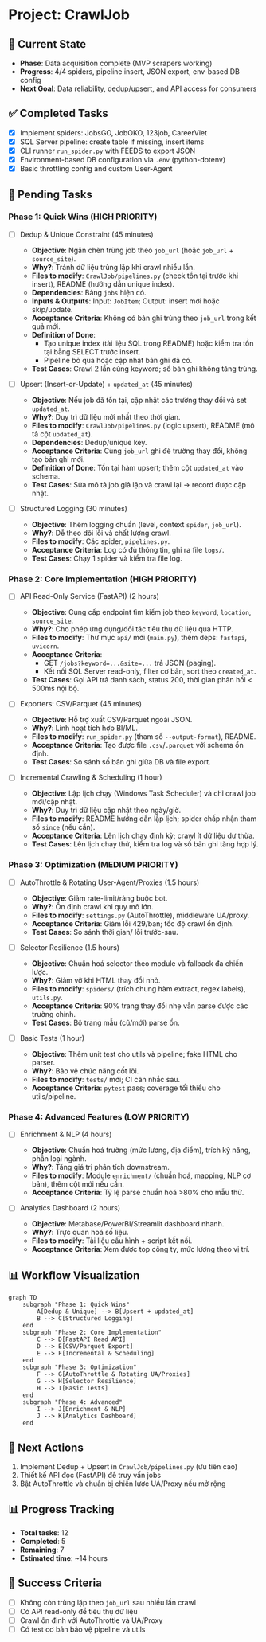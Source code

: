 # Project: CrawlJob

## 🎯 Current State
- **Phase**: Data acquisition complete (MVP scrapers working)
- **Progress**: 4/4 spiders, pipeline insert, JSON export, env-based DB config
- **Next Goal**: Data reliability, dedup/upsert, and API access for consumers

## ✅ Completed Tasks
- [x] Implement spiders: JobsGO, JobOKO, 123job, CareerViet
- [x] SQL Server pipeline: create table if missing, insert items
- [x] CLI runner `run_spider.py` with FEEDS to export JSON
- [x] Environment-based DB configuration via `.env` (python-dotenv)
- [x] Basic throttling config and custom User-Agent

## 🔄 Pending Tasks
### Phase 1: Quick Wins (HIGH PRIORITY)
- [ ] Dedup & Unique Constraint (45 minutes)
  - **Objective**: Ngăn chèn trùng job theo `job_url` (hoặc `job_url` + `source_site`).
  - **Why?**: Tránh dữ liệu trùng lặp khi crawl nhiều lần.
  - **Files to modify**: `CrawlJob/pipelines.py` (check tồn tại trước khi insert), README (hướng dẫn unique index).
  - **Dependencies**: Bảng `jobs` hiện có.
  - **Inputs & Outputs**: Input: `JobItem`; Output: insert mới hoặc skip/update.
  - **Acceptance Criteria**: Không có bản ghi trùng theo `job_url` trong kết quả mới.
  - **Definition of Done**: 
    - Tạo unique index (tài liệu SQL trong README) hoặc kiểm tra tồn tại bằng SELECT trước insert.
    - Pipeline bỏ qua hoặc cập nhật bản ghi đã có.
  - **Test Cases**: Crawl 2 lần cùng keyword; số bản ghi không tăng trùng.

- [ ] Upsert (Insert-or-Update) + `updated_at` (45 minutes)
  - **Objective**: Nếu job đã tồn tại, cập nhật các trường thay đổi và set `updated_at`.
  - **Why?**: Duy trì dữ liệu mới nhất theo thời gian.
  - **Files to modify**: `CrawlJob/pipelines.py` (logic upsert), README (mô tả cột `updated_at`).
  - **Dependencies**: Dedup/unique key.
  - **Acceptance Criteria**: Cùng `job_url` ghi đè trường thay đổi, không tạo bản ghi mới.
  - **Definition of Done**: Tồn tại hàm upsert; thêm cột `updated_at` vào schema.
  - **Test Cases**: Sửa mô tả job giả lập và crawl lại → record được cập nhật.

- [ ] Structured Logging (30 minutes)
  - **Objective**: Thêm logging chuẩn (level, context `spider`, `job_url`).
  - **Why?**: Dễ theo dõi lỗi và chất lượng crawl.
  - **Files to modify**: Các spider, `pipelines.py`.
  - **Acceptance Criteria**: Log có đủ thông tin, ghi ra file `logs/`.
  - **Test Cases**: Chạy 1 spider và kiểm tra file log.

### Phase 2: Core Implementation (HIGH PRIORITY)
- [ ] API Read-Only Service (FastAPI) (2 hours)
  - **Objective**: Cung cấp endpoint tìm kiếm job theo `keyword`, `location`, `source_site`.
  - **Why?**: Cho phép ứng dụng/đối tác tiêu thụ dữ liệu qua HTTP.
  - **Files to modify**: Thư mục `api/` mới (`main.py`), thêm deps: `fastapi`, `uvicorn`.
  - **Acceptance Criteria**: 
    - GET `/jobs?keyword=...&site=...` trả JSON (paging).
    - Kết nối SQL Server read-only, filter cơ bản, sort theo `created_at`.
  - **Test Cases**: Gọi API trả danh sách, status 200, thời gian phản hồi < 500ms nội bộ.

- [ ] Exporters: CSV/Parquet (45 minutes)
  - **Objective**: Hỗ trợ xuất CSV/Parquet ngoài JSON.
  - **Why?**: Linh hoạt tích hợp BI/ML.
  - **Files to modify**: `run_spider.py` (tham số `--output-format`), README.
  - **Acceptance Criteria**: Tạo được file `.csv`/`.parquet` với schema ổn định.
  - **Test Cases**: So sánh số bản ghi giữa DB và file export.

- [ ] Incremental Crawling & Scheduling (1 hour)
  - **Objective**: Lập lịch chạy (Windows Task Scheduler) và chỉ crawl job mới/cập nhật.
  - **Why?**: Duy trì dữ liệu cập nhật theo ngày/giờ.
  - **Files to modify**: README hướng dẫn lập lịch; spider chấp nhận tham số `since` (nếu cần).
  - **Acceptance Criteria**: Lên lịch chạy định kỳ; crawl ít dữ liệu dư thừa.
  - **Test Cases**: Lên lịch chạy thử, kiểm tra log và số bản ghi tăng hợp lý.

### Phase 3: Optimization (MEDIUM PRIORITY)
- [ ] AutoThrottle & Rotating User-Agent/Proxies (1.5 hours)
  - **Objective**: Giảm rate-limit/ràng buộc bot.
  - **Why?**: Ổn định crawl khi quy mô lớn.
  - **Files to modify**: `settings.py` (AutoThrottle), middleware UA/proxy.
  - **Acceptance Criteria**: Giảm lỗi 429/ban; tốc độ crawl ổn định.
  - **Test Cases**: So sánh thời gian/ lỗi trước-sau.

- [ ] Selector Resilience (1.5 hours)
  - **Objective**: Chuẩn hoá selector theo module và fallback đa chiến lược.
  - **Why?**: Giảm vỡ khi HTML thay đổi nhỏ.
  - **Files to modify**: `spiders/` (trích chung hàm extract, regex labels), `utils.py`.
  - **Acceptance Criteria**: 90% trang thay đổi nhẹ vẫn parse được các trường chính.
  - **Test Cases**: Bộ trang mẫu (cũ/mới) parse ổn.

- [ ] Basic Tests (1 hour)
  - **Objective**: Thêm unit test cho utils và pipeline; fake HTML cho parser.
  - **Why?**: Bảo vệ chức năng cốt lõi.
  - **Files to modify**: `tests/` mới; CI cân nhắc sau.
  - **Acceptance Criteria**: `pytest` pass; coverage tối thiểu cho utils/pipeline.

### Phase 4: Advanced Features (LOW PRIORITY)
- [ ] Enrichment & NLP (4 hours)
  - **Objective**: Chuẩn hoá trường (mức lương, địa điểm), trích kỹ năng, phân loại ngành.
  - **Why?**: Tăng giá trị phân tích downstream.
  - **Files to modify**: Module `enrichment/` (chuẩn hoá, mapping, NLP cơ bản), thêm cột mới nếu cần.
  - **Acceptance Criteria**: Tỷ lệ parse chuẩn hoá >80% cho mẫu thử.

- [ ] Analytics Dashboard (2 hours)
  - **Objective**: Metabase/PowerBI/Streamlit dashboard nhanh.
  - **Why?**: Trực quan hoá số liệu.
  - **Files to modify**: Tài liệu cấu hình + script kết nối.
  - **Acceptance Criteria**: Xem được top công ty, mức lương theo vị trí.

## 📊 Workflow Visualization
```mermaid
graph TD
    subgraph "Phase 1: Quick Wins"
        A[Dedup & Unique] --> B[Upsert + updated_at]
        B --> C[Structured Logging]
    end
    subgraph "Phase 2: Core Implementation"
        C --> D[FastAPI Read API]
        D --> E[CSV/Parquet Export]
        E --> F[Incremental & Scheduling]
    end
    subgraph "Phase 3: Optimization"
        F --> G[AutoThrottle & Rotating UA/Proxies]
        G --> H[Selector Resilience]
        H --> I[Basic Tests]
    end
    subgraph "Phase 4: Advanced"
        I --> J[Enrichment & NLP]
        J --> K[Analytics Dashboard]
    end
```

## 🎯 Next Actions
1. Implement Dedup + Upsert in `CrawlJob/pipelines.py` (ưu tiên cao)
2. Thiết kế API đọc (FastAPI) để truy vấn jobs
3. Bật AutoThrottle và chuẩn bị chiến lược UA/Proxy nếu mở rộng

## 📊 Progress Tracking
- **Total tasks**: 12
- **Completed**: 5
- **Remaining**: 7
- **Estimated time**: ~14 hours

## 🎯 Success Criteria
- [ ] Không còn trùng lặp theo `job_url` sau nhiều lần crawl
- [ ] Có API read-only để tiêu thụ dữ liệu
- [ ] Crawl ổn định với AutoThrottle và UA/Proxy
- [ ] Có test cơ bản bảo vệ pipeline và utils
